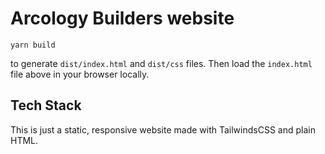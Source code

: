 # Arcology Builders website

```
yarn build
```
to generate `dist/index.html` and `dist/css` files.
Then load the `index.html` file above in your browser locally.

## Tech Stack

This is just a static, responsive website made with TailwindsCSS and plain HTML.